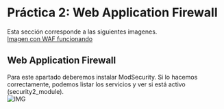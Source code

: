 # Práctica 2: Web Application Firewall 
Esta sección corresponde a las siguientes imagenes.  
[Imagen con WAF funcionando](https://hub.docker.com/repository/docker/marnajcoz/practicas/tags/WAF/sha256-5eb5541af89a79a5ecdafc6209436db1f85b0b4f0ef1226120fd2c1e8b0ec681)  

## Web Application Firewall 
Para este apartado deberemos instalar ModSecurity. Si lo hacemos correctamente, podemos listar los servicios y ver si está activo (security2_module).  
![IMG](https://github.com/marconajcoz/pps-1033563/blob/main/RA3/RA3_1/RA3_1_2/assets/8-WAFFuncionando.PNG)  

